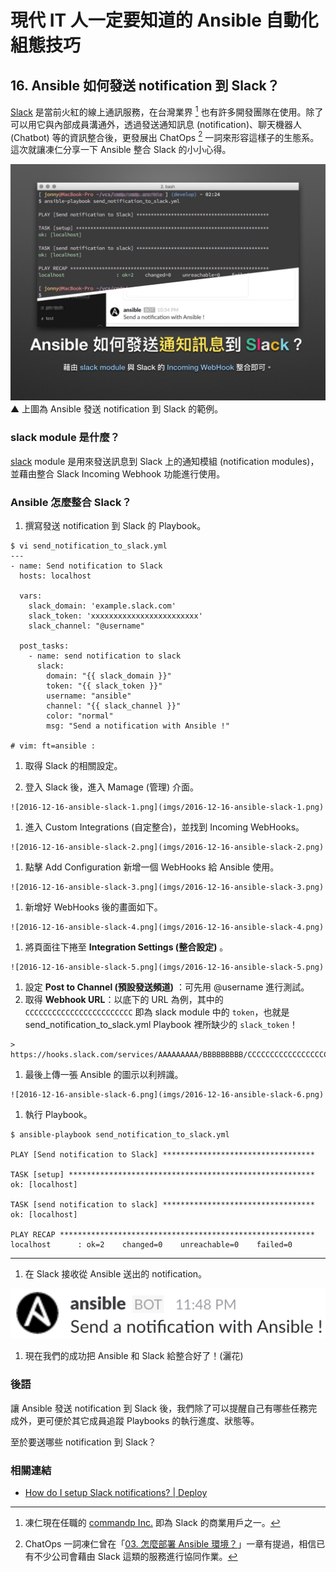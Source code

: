 # 現代 IT 人一定要知道的 Ansible 自動化組態技巧

## 16. Ansible 如何發送 notification 到 Slack？

[Slack][slack_official] 是當前火紅的線上通訊服務，在台灣業界 [^1] 也有許多開發團隊在使用。除了可以用它與內部成員溝通外，透過發送通知訊息 (notification)、聊天機器人 (Chatbot) 等的資訊整合後，更發展出 ChatOps [^2] 一詞來形容這樣子的生態系。這次就讓凍仁分享一下 Ansible 整合 Slack 的小小心得。

![automate_with_ansible_practice-21.jpg](imgs/automate_with_ansible_practice-21.jpg)
▲ 上圖為 Ansible 發送 notification 到 Slack 的範例。

[slack_official]: https://slackhq.com

### slack module 是什麼？

[slack][slack_module] module 是用來發送訊息到 Slack 上的通知模組 (notification modules)，並藉由整合 Slack Incoming Webhook 功能進行使用。

[slack_module]: http://docs.ansible.com/ansible/slack_module.html

### Ansible 怎麼整合 Slack？

1. 撰寫發送 notification 到 Slack 的 Playbook。

  ```
  $ vi send_notification_to_slack.yml
  ---
  - name: Send notification to Slack
    hosts: localhost
  
    vars:
      slack_domain: 'example.slack.com'
      slack_token: 'xxxxxxxxxxxxxxxxxxxxxxxx'
      slack_channel: "@username"
  
    post_tasks:
      - name: send notification to slack
        slack:
          domain: "{{ slack_domain }}"
          token: "{{ slack_token }}"
          username: "ansible"
          channel: "{{ slack_channel }}"
          color: "normal"
          msg: "Send a notification with Ansible !"
  
  # vim: ft=ansible :
  ```

1. 取得 Slack 的相關設定。

  1. 登入 Slack 後，進入 Mamage (管理) 介面。

    ![2016-12-16-ansible-slack-1.png](imgs/2016-12-16-ansible-slack-1.png)

  1. 進入 Custom Integrations (自定整合)，並找到 Incoming WebHooks。

    ![2016-12-16-ansible-slack-2.png](imgs/2016-12-16-ansible-slack-2.png)

  1. 點擊 Add Configuration 新增一個 WebHooks 給 Ansible 使用。

    ![2016-12-16-ansible-slack-3.png](imgs/2016-12-16-ansible-slack-3.png)

  1. 新增好 WebHooks 後的畫面如下。

    ![2016-12-16-ansible-slack-4.png](imgs/2016-12-16-ansible-slack-4.png)

  1. 將頁面往下捲至 **Integration Settings (整合設定)** 。

    ![2016-12-16-ansible-slack-5.png](imgs/2016-12-16-ansible-slack-5.png)

  1. 設定 **Post to Channel (預設發送頻道)** ：可先用 @username 進行測試。
  1. 取得 **Webhook URL**：以底下的 URL 為例，其中的 `CCCCCCCCCCCCCCCCCCCCCCCC` 即為 slack module 中的 `token`，也就是 send_notification_to_slack.yml Playbook 裡所缺少的 `slack_token`！

    > https://hooks.slack.com/services/AAAAAAAAA/BBBBBBBBB/CCCCCCCCCCCCCCCCCCCCCCCC

  1. 最後上傳一張 Ansible 的圖示以利辨識。

    ![2016-12-16-ansible-slack-6.png](imgs/2016-12-16-ansible-slack-6.png)

1. 執行 Playbook。

  ```
  $ ansible-playbook send_notification_to_slack.yml
  
  PLAY [Send notification to Slack] **********************************
  
  TASK [setup] *******************************************************
  ok: [localhost]
  
  TASK [send notification to slack] **********************************
  ok: [localhost]
  
  PLAY RECAP *********************************************************
  localhost      : ok=2    changed=0    unreachable=0    failed=0
  ```

************

1. 在 Slack 接收從 Ansible 送出的 notification。

  ![2016-12-16-ansible-slack-7.png](imgs/2016-12-16-ansible-slack-7.png)

1. 現在我們的成功把 Ansible 和 Slack 給整合好了！(灑花)

### 後語

讓 Ansible 發送 notification 到 Slack 後，我們除了可以提醒自己有哪些任務完成外，更可便於其它成員追蹤 Playbooks 的執行進度、狀態等。

至於要送哪些 notification 到 Slack？


### 相關連結

- [How do I setup Slack notifications? | Deploy][deployhq]

[deployhq]: https://support.deployhq.com/articles/notifications/how-do-i-setup-slack-notifications


[^1]: 凍仁現在任職的 [commandp Inc.][commandp_official] 即為 Slack 的商業用戶之一。

[commandp_official]: https://commandp.com

[^2]: ChatOps 一詞凍仁曾在「[03. 怎麼部署 Ansible 環境？](03.how-to-deploy-the-ansible.md)」一章有提過，相信已有不少公司會藉由 Slack 這類的服務進行協同作業。


